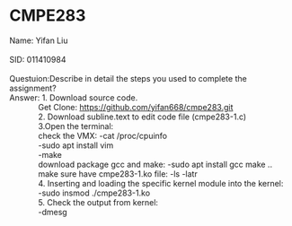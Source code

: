# CMPE283
Name: Yifan Liu <br />   
SID: 011410984  <br />
<br />
Questuion:Describe in detail the steps you used to complete the assignment?  <br />
Answer: 1. Download source code.  <br />
&nbsp;&nbsp;&nbsp;&nbsp;&nbsp;&nbsp;&nbsp;&nbsp;&nbsp;&nbsp;&nbsp;&nbsp; Get Clone: https://github.com/yifan668/cmpe283.git  <br />
&nbsp;&nbsp;&nbsp;&nbsp;&nbsp;&nbsp;&nbsp;&nbsp;&nbsp;&nbsp;&nbsp;&nbsp; 2. Download subline.text to edit code file (cmpe283-1.c) <br />
&nbsp;&nbsp;&nbsp;&nbsp;&nbsp;&nbsp;&nbsp;&nbsp;&nbsp;&nbsp;&nbsp;&nbsp; 3.Open the terminal:<br />
&nbsp;&nbsp;&nbsp;&nbsp;&nbsp;&nbsp;&nbsp;&nbsp;&nbsp;&nbsp;&nbsp;&nbsp; check the VMX: -cat /proc/cpuinfo <br />
&nbsp;&nbsp;&nbsp;&nbsp;&nbsp;&nbsp;&nbsp;&nbsp;&nbsp;&nbsp;&nbsp;&nbsp;  -sudo apt install vim <br />
&nbsp;&nbsp;&nbsp;&nbsp;&nbsp;&nbsp;&nbsp;&nbsp;&nbsp;&nbsp;&nbsp;&nbsp; -make <br />
&nbsp;&nbsp;&nbsp;&nbsp;&nbsp;&nbsp;&nbsp;&nbsp;&nbsp;&nbsp;&nbsp;&nbsp; download package gcc and make: -sudo apt install gcc make .. <br />
&nbsp;&nbsp;&nbsp;&nbsp;&nbsp;&nbsp;&nbsp;&nbsp;&nbsp;&nbsp;&nbsp;&nbsp;  make sure have cmpe283-1.ko file: -ls -latr <br />
&nbsp;&nbsp;&nbsp;&nbsp;&nbsp;&nbsp;&nbsp;&nbsp;&nbsp;&nbsp;&nbsp;&nbsp; 4. Inserting and loading the specific kernel module into the kernel: <br />
&nbsp;&nbsp;&nbsp;&nbsp;&nbsp;&nbsp;&nbsp;&nbsp;&nbsp;&nbsp;&nbsp;&nbsp; -sudo insmod ./cmpe283-1.ko <br />
&nbsp;&nbsp;&nbsp;&nbsp;&nbsp;&nbsp;&nbsp;&nbsp;&nbsp;&nbsp;&nbsp;&nbsp; 5. Check the output from kernel: <br />
&nbsp;&nbsp;&nbsp;&nbsp;&nbsp;&nbsp;&nbsp;&nbsp;&nbsp;&nbsp;&nbsp;&nbsp; -dmesg <br />
